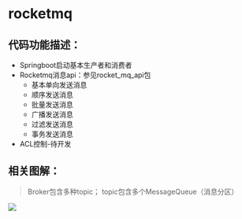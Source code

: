 # rocketmq
## 代码功能描述：
- Springboot启动基本生产者和消费者
- Rocketmq消息api：参见rocket_mq_api包
  - 基本单向发送消息
  - 顺序发送消息
  - 批量发送消息
  - 广播发送消息
  - 过滤发送消息
  - 事务发送消息
- ACL控制-待开发

## 相关图解：
> Broker包含多种topic； topic包含多个MessageQueue（消息分区）
<img src="https://img-blog.csdnimg.cn/img_convert/42f7de5addfba8e0693a57b9908d11e5.png">
